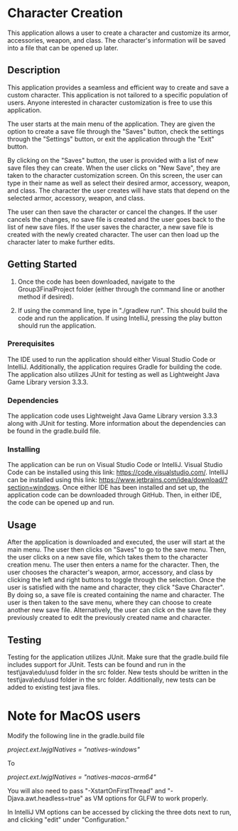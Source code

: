 # Character Creation

This application allows a user to create a character and customize its armor, accessories, weapon, and class. The character's information will be saved into a file that can be opened up later.

## Description

This application provides a seamless and efficient way to create and save a custom character. This application is not tailored to a specific population of users. Anyone interested in character customization is free to use this application.

The user starts at the main menu of the application. They are given the option to create a save file through the "Saves" button, check the settings through the "Settings" button, or exit the application through the "Exit" button.

By clicking on the "Saves" button, the user is provided with a list of new save files they can create. When the user clicks on "New Save", they are taken to the character customization screen. On this screen, the user can type in their name as well as select their desired armor, accessory, weapon, and class. The character the user creates will have stats that depend on the selected armor, accessory, weapon, and class.

The user can then save the character or cancel the changes. If the user cancels the changes, no save file is created and the user goes back to the list of new save files. If the user saves the character, a new save file is created with the newly created character. The user can then load up the character later to make further edits.

## Getting Started

1. Once the code has been downloaded, navigate to the Group3FinalProject folder (either through the command line or another method if desired).

2. If using the command line, type in "./gradlew run". This should build the code and run the application. If using IntelliJ, pressing the play button should run the application.

### Prerequisites

The IDE used to run the application should either Visual Studio Code or IntelliJ. Additionally, the application requires Gradle for building the code. The application also utilizes JUnit for testing as well as Lightweight Java Game Library version 3.3.3.

### Dependencies

The application code uses Lightweight Java Game Library version 3.3.3 along with JUnit for testing. More information about the dependencies can be found in the gradle.build file.

### Installing

The application can be run on Visual Studio Code or IntelliJ. Visual Studio Code can be installed using this link: https://code.visualstudio.com/. IntelliJ can be installed using this link: https://www.jetbrains.com/idea/download/?section=windows. Once either IDE has been installed and set up, the application code can be downloaded through GitHub. Then, in either IDE, the code can be opened up and run.

## Usage

After the application is downloaded and executed, the user will start at the main menu. The user then clicks on "Saves" to go to the save menu. Then, the user clicks on a new save file, which takes them to the character creation menu. The user then enters a name for the character. Then, the user chooses the character's weapon, armor, accessory, and class by clicking the left and right buttons to toggle through the selection. Once the user is satisfied with the name and character, they click "Save Character". By doing so, a save file is created containing the name and character. The user is then taken to the save menu, where they can choose to create another new save file. Alternatively, the user can click on the save file they previously created to edit the previously created name and character.

## Testing

Testing for the application utilizes JUnit. Make sure that the gradle.build file includes support for JUnit. Tests can be found and run in the test\java\edu\usd folder in the src folder. New tests should be written in the test\java\edu\usd folder in the src folder. Additionally, new tests can be added to existing test java files.

# Note for MacOS users #
Modify the following line in the gradle.build file

*project.ext.lwjglNatives = "natives-windows"*

To

*project.ext.lwjglNatives = "natives-macos-arm64"*



You will also need to pass "-XstartOnFirstThread" and "-Djava.awt.headless=true" as VM options for GLFW to work properly.

In IntelliJ VM options can be accessed by clicking the three dots next to run, and clicking "edit" under "Configuration."
